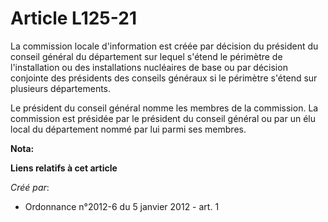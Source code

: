 # Article L125-21

La commission locale d'information est créée par décision du président du conseil général du département sur lequel s'étend
le périmètre de l'installation ou des installations nucléaires de base ou par décision conjointe des présidents des conseils
généraux si le périmètre s'étend sur plusieurs départements. 

Le président du conseil général nomme les membres de la commission. La commission est présidée par le président du conseil
général ou par un élu local du département nommé par lui parmi ses membres.

**Nota:**



**Liens relatifs à cet article**

_Créé par_:

  - Ordonnance n°2012-6 du 5 janvier 2012 - art. 1
